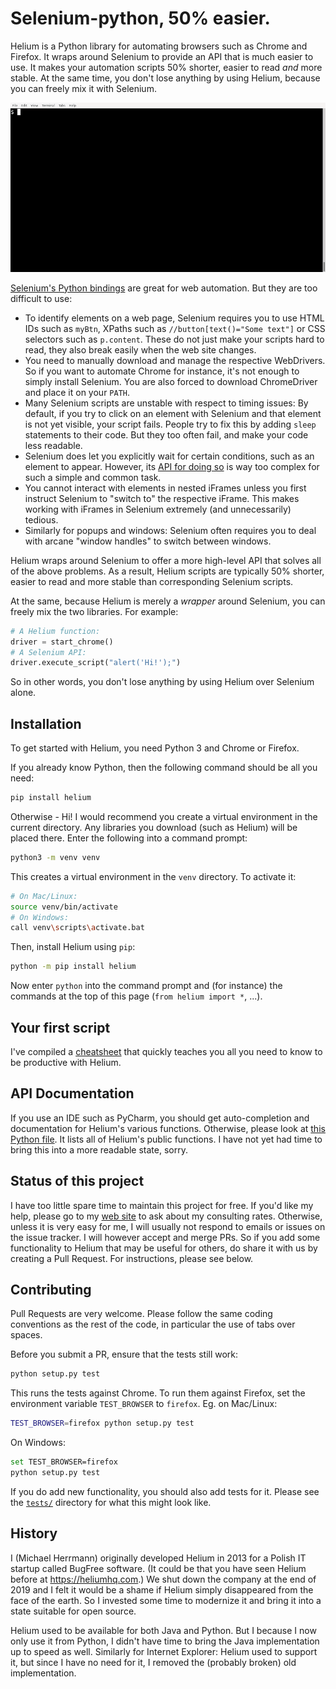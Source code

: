 # Selenium-python, 50% easier.

Helium is a Python library for automating browsers such as Chrome and Firefox.
It wraps around Selenium to provide an API that is much easier to use. It makes
your automation scripts 50% shorter, easier to read _and_ more stable. At the
same time, you don't lose anything by using Helium, because you can freely mix
it with Selenium.

![Helium Demo](doc/helium-demo.gif)

[Selenium's Python bindings](https://selenium-python.readthedocs.io/)
are great for web automation. But they are too difficult to use:
 
 * To identify elements on a web page, Selenium requires you to use HTML IDs
   such as `myBtn`, XPaths such as `//button[text()="Some text"]` or CSS
   selectors such as `p.content`. These do not just make your scripts hard to
   read, they also break easily when the web site changes.
 * You need to manually download and manage the respective WebDrivers. So if you
   want to automate Chrome for instance, it's not enough to simply install
   Selenium. You are also forced to download ChromeDriver and place it on your
   `PATH`.
 * Many Selenium scripts are unstable with respect to timing issues:
   By default, if you try to click on an element with Selenium and that element
   is not yet visible, your script fails. People try to fix this by adding
   `sleep` statements to their code. But they too often fail, and make your
   code less readable.
 * Selenium does let you explicitly wait for certain conditions, such as an
   element to appear. However, its
   [API for doing so](https://selenium-python.readthedocs.io/waits.html#explicit-waits)
   is way too complex for such a simple and common task.
 * You cannot interact with elements in nested iFrames unless you first
   instruct Selenium to "switch to" the respective iFrame. This makes working
   with iFrames in Selenium extremely (and unnecessarily) tedious.
 * Similarly for popups and windows: Selenium often requires you to deal with
   arcane "window handles" to switch between windows.

Helium wraps around Selenium to offer a more high-level API that solves all of
the above problems. As a result, Helium scripts are typically 50% shorter,
easier to read and more stable than corresponding Selenium scripts.

At the same, because Helium is merely a _wrapper_ around Selenium, you can
freely mix the two libraries. For example:

```python
# A Helium function:
driver = start_chrome()
# A Selenium API:
driver.execute_script("alert('Hi!');")
```

So in other words, you don't lose anything by using Helium over Selenium alone.

## Installation

To get started with Helium, you need Python 3 and Chrome or Firefox.

If you already know Python, then the following command should be all you need:

```bash
pip install helium
```

Otherwise - Hi! I would recommend you create a virtual environment in the
current directory. Any libraries you download (such as Helium) will be placed
there. Enter the following into a command prompt:

```bash
python3 -m venv venv
```

This creates a virtual environment in the `venv` directory. To activate it:

```bash
# On Mac/Linux:
source venv/bin/activate
# On Windows:
call venv\scripts\activate.bat
```

Then, install Helium using `pip`:

```bash
python -m pip install helium
```

Now enter `python` into the command prompt and (for instance) the commands at
the top of this page (`from helium import *`, ...).

## Your first script

I've compiled a [cheatsheet](doc/Cheatsheet.md) that quickly teaches you all
you need to know to be productive with Helium.

## API Documentation

If you use an IDE such as PyCharm, you should get auto-completion and
documentation for Helium's various functions. Otherwise, please look at
[this Python file](helium/__init__.py). It lists all of Helium's public
functions. I have not yet had time to bring this into a more readable state,
sorry.

## Status of this project

I have too little spare time to maintain this project for free. If you'd like
my help, please go to my [web site](http://herrmann.io) to ask about my
consulting rates. Otherwise, unless it is very easy for me, I will usually not
respond to emails or issues on the issue tracker. I will however accept and
merge PRs. So if you add some functionality to Helium that may be useful for
others, do share it with us by creating a Pull Request. For instructions, please
see below.

## Contributing

Pull Requests are very welcome. Please follow the same coding conventions as the
rest of the code, in particular the use of tabs over spaces.

Before you submit a PR, ensure that the tests still work:

```bash
python setup.py test
```

This runs the tests against Chrome. To run them against Firefox, set the
environment variable `TEST_BROWSER` to `firefox`. Eg. on Mac/Linux:

```bash
TEST_BROWSER=firefox python setup.py test
```

On Windows:

```bash
set TEST_BROWSER=firefox
python setup.py test
```

If you do add new functionality, you should also add tests for it. Please see
the [`tests/`](tests) directory for what this might look like.

## History

I (Michael Herrmann) originally developed Helium in 2013 for a Polish IT startup
called BugFree software. (It could be that you have seen Helium before at
https://heliumhq.com.) We shut down the company at the end of 2019 and I felt it
would be a shame if Helium simply disappeared from the face of the earth. So I
invested some time to modernize it and bring it into a state suitable for open
source.

Helium used to be available for both Java and Python. But I because I now only
use it from Python, I didn't have time to bring the Java implementation up to
speed as well. Similarly for Internet Explorer: Helium used to support it, but
since I have no need for it, I removed the (probably broken) old implementation.
